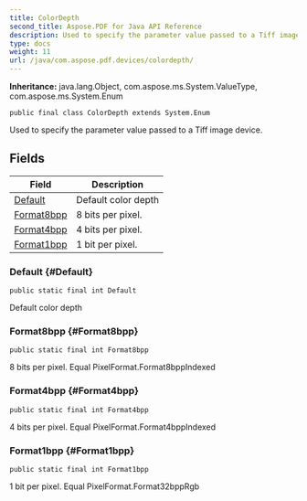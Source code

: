 ```yaml
---
title: ColorDepth
second_title: Aspose.PDF for Java API Reference
description: Used to specify the parameter value passed to a Tiff image device.
type: docs
weight: 11
url: /java/com.aspose.pdf.devices/colordepth/
---
```

**Inheritance:**
java.lang.Object, com.aspose.ms.System.ValueType, com.aspose.ms.System.Enum
```
public final class ColorDepth extends System.Enum
```

Used to specify the parameter value passed to a Tiff image device.
## Fields

| Field | Description |
| --- | --- |
| [Default](#Default) | Default color depth |
| [Format8bpp](#Format8bpp) | 8 bits per pixel. |
| [Format4bpp](#Format4bpp) | 4 bits per pixel. |
| [Format1bpp](#Format1bpp) | 1 bit per pixel. |
### Default {#Default}
```
public static final int Default
```


Default color depth

### Format8bpp {#Format8bpp}
```
public static final int Format8bpp
```


8 bits per pixel. Equal  PixelFormat.Format8bppIndexed 

### Format4bpp {#Format4bpp}
```
public static final int Format4bpp
```


4 bits per pixel. Equal  PixelFormat.Format4bppIndexed 

### Format1bpp {#Format1bpp}
```
public static final int Format1bpp
```


1 bit per pixel. Equal  PixelFormat.Format32bppRgb 

